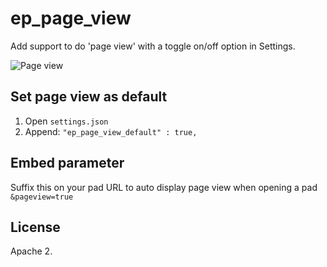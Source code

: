 # ep_page_view

Add support to do 'page view' with a toggle on/off option in Settings.

<img src="http://i.imgur.com/tanIwza.png" alt="Page view">

## Set page view as default

1. Open `settings.json`
2. Append:
   `"ep_page_view_default" : true,`

## Embed parameter
Suffix this on your pad URL to auto display page view when opening a pad ``&pageview=true``

## License
Apache 2.
